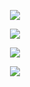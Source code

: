 <p align="center">
  <img src="https://readme-typing-svg.demolab.com?font=Fira+Code&size=30&duration=250&pause=1000&color=08f&center=true&width=435&lines=Matheus+Dev" />
</p>

<p align="center">
  <img src="https://readme-typing-svg.demolab.com?font=Fira+Code&size=18&duration=1500&pause=1000&color=25c725&center=true&width=435&lines=Full+Stack+Developer;PHP+%7C+Java+%7C+JavaScript" />
</p>

<p align="center">
  <img src="https://github-readme-stats.vercel.app/api/top-langs?username=mths1901&show_icons=true&theme=dark&title_color=ffffff&text_color=ffffff&locale=en&layout=compact" />
</p>

<p align="center">
  <img src="https://github-readme-stats.vercel.app/api?username=mths1901&show_icons=true&theme=dark&locale=en" />
</p>
